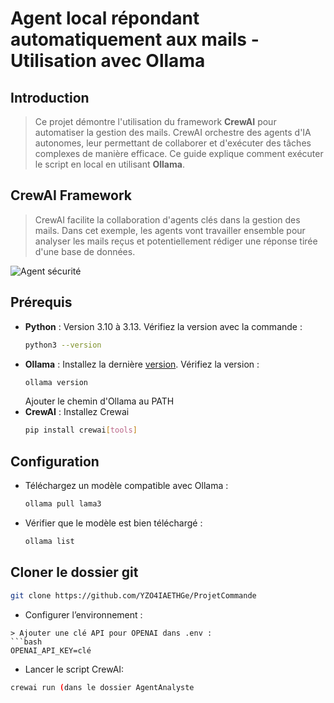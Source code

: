 # Agent local répondant automatiquement aux mails - Utilisation avec Ollama

## Introduction

> Ce projet démontre l'utilisation du framework **CrewAI** pour automatiser la gestion des mails. CrewAI orchestre des agents d'IA autonomes, leur permettant de collaborer et d'exécuter des tâches complexes de manière efficace. Ce guide explique comment exécuter le script en local en utilisant **Ollama**.

## CrewAI Framework

> CrewAI facilite la collaboration d'agents clés dans la gestion des mails. Dans cet exemple, les agents vont travailler ensemble pour analyser les mails reçus et potentiellement rédiger une réponse tirée d'une base de données.

![Agent sécurité](https://github.com/user-attachments/assets/339ef2ea-26c7-4e46-a5a3-8dd5073f8d8e)

## Prérequis

- **Python** : Version 3.10 à 3.13.
  Vérifiez la version avec la commande :
  ```bash
  python3 --version
- **Ollama** :
   Installez la dernière [version](https://ollama.com/).
   Vérifiez la version :
  ```bash
  ollama version
  ```
  Ajouter le chemin d'Ollama au PATH
- **CrewAI** : Installez Crewai
  ```bash
  pip install crewai[tools]

## Configuration
 - Téléchargez un modèle compatible avec Ollama : 
   ```bash
   ollama pull lama3
 - Vérifier que le modèle est bien téléchargé :
    ```bash
    ollama list
  ## Cloner le dossier git
```bash
git clone https://github.com/YZO4IAETHGe/ProjetCommande
```
 - Configurer l’environnement :
 ```
> Ajouter une clé API pour OPENAI dans .env :
 ```bash
 OPENAI_API_KEY=clé
```
- Lancer le script CrewAI: 
```bash
crewai run (dans le dossier AgentAnalyste
```






    

   

  
  
 
  
  





  
